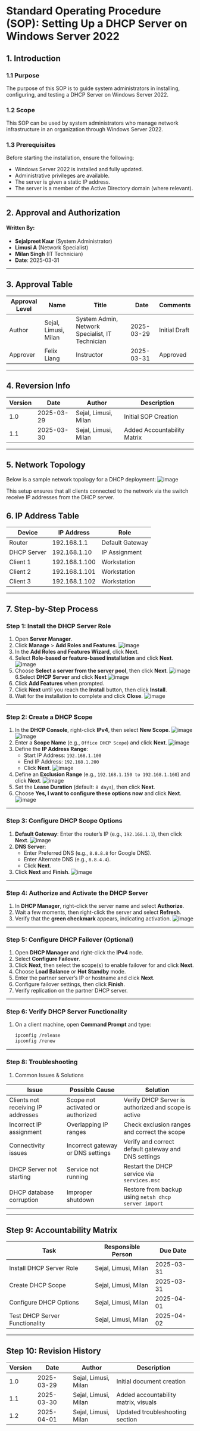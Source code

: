 # Standard Operating Procedure (SOP): Setting Up a DHCP Server on Windows Server 2022

## 1. Introduction

### 1.1 Purpose
The purpose of this SOP is to guide system administrators in installing, configuring, and testing a DHCP Server on Windows Server 2022.

### 1.2 Scope
This SOP can be used by system administrators who manage network infrastructure in an organization through Windows Server 2022.

### 1.3 Prerequisites
Before starting the installation, ensure the following:
- Windows Server 2022 is installed and fully updated.
- Administrative privileges are available.
- The server is given a static IP address.
- The server is a member of the Active Directory domain (where relevant).

---

## 2. Approval and Authorization

#### **Written By:**
- **Sejalpreet Kaur** (System Administrator)  
- **Limusi A** (Network Specialist)  
- **Milan Singh** (IT Technician)  
- **Date**: 2025-03-31

---

## 3. Approval Table

| Approval Level | Name           | Title              | Date       | Comments   |
|----------------|----------------|--------------------|------------|------------|
| Author         | Sejal, Limusi, Milan | System Admin, Network Specialist, IT Technician | 2025-03-29 | Initial Draft |
| Approver       | Felix Liang    | Instructor | 2025-03-31 | Approved |

---

## 4. Reversion Info

| Version | Date       | Author           | Description                  |
|---------|------------|------------------|------------------------------|
| 1.0     | 2025-03-29 | Sejal, Limusi, Milan | Initial SOP Creation          |
| 1.1     | 2025-03-30 | Sejal, Limusi, Milan | Added Accountability Matrix   |

---

## 5. Network Topology
Below is a sample network topology for a DHCP deployment:
![image](https://github.com/user-attachments/assets/73896a2f-3b6d-496e-be5e-ed4cb71db0ee)


This setup ensures that all clients connected to the network via the switch receive IP addresses from the DHCP server.

## 6. IP Address Table

| Device        | IP Address       | Role             |
|---------------|------------------|------------------|
| Router        | 192.168.1.1      | Default Gateway  |
| DHCP Server   | 192.168.1.10     | IP Assignment    |
| Client 1      | 192.168.1.100    | Workstation      |
| Client 2      | 192.168.1.101    | Workstation      |
| Client 3      | 192.168.1.102    | Workstation      |

---

## 7. Step-by-Step Process

### Step 1: Install the DHCP Server Role

1. Open **Server Manager**.
2. Click **Manage** > **Add Roles and Features**.
![image](https://github.com/user-attachments/assets/4ca8ed13-f91e-4cd8-9da5-656f940263b8)
3. In the **Add Roles and Features Wizard**, click **Next**.
4. Select **Role-based or feature-based installation** and click **Next**. 
![image](https://github.com/user-attachments/assets/f8b435cd-9f48-41a6-a65d-7f1065de00e9)
5. Choose **Select a server from the server pool**, then click **Next**.
![image](https://github.com/user-attachments/assets/9452c877-6243-4a0a-a25e-7abd23ca3503)
6.Select **DHCP Server** and click **Next**
![image](https://github.com/user-attachments/assets/f524cf13-2f35-4eb1-93f3-b2d5cb4211d2)
7. Click **Add Features** when prompted.
8. Click **Next** until you reach the **Install** button, then click **Install**.
9. Wait for the installation to complete and click **Close**.
![image](https://github.com/user-attachments/assets/90cfef4f-b490-4024-b1f9-06239946110b)

---

### Step 2: Create a DHCP Scope

1. In the **DHCP Console**, right-click **IPv4**, then select **New Scope**.
![image](https://github.com/user-attachments/assets/0e745890-36e4-4d1c-9a7a-ba38c9a5b86f)
![image](https://github.com/user-attachments/assets/2b1e41f3-976c-41a2-8250-b5e57972aef3)
2. Enter a **Scope Name** (e.g., `Office DHCP Scope`) and click **Next**.
![image](https://github.com/user-attachments/assets/0b1dd419-2ad5-4608-abb7-8fd22491c397)
3. Define the **IP Address Range**:
   - Start IP Address: `192.168.1.100`
   - End IP Address: `192.168.1.200`
   - Click **Next**.
![image](https://github.com/user-attachments/assets/922cce1c-4c52-4c56-bcf2-880df97b426b)
4. Define an **Exclusion Range** (e.g., `192.168.1.150 to 192.168.1.160`) and click **Next**.
![image](https://github.com/user-attachments/assets/bf631221-e7a2-4c89-bb5f-34cd999e6915)
5. Set the **Lease Duration** (default: `8 days`), then click **Next**.
6. Choose **Yes, I want to configure these options now** and click **Next**.
![image](https://github.com/user-attachments/assets/5bbab290-e3c9-495d-9d3a-5ed7a7b71cd0)

---

### Step 3: Configure DHCP Scope Options

1. **Default Gateway**: Enter the router’s IP (e.g., `192.168.1.1`), then click **Next**.
![image](https://github.com/user-attachments/assets/7049396c-2a2e-4e40-9a88-90930e7cd1bd)
2. **DNS Server**:
   - Enter Preferred DNS (e.g., `8.8.8.8` for Google DNS).
   - Enter Alternate DNS (e.g., `8.8.4.4`).
   - Click **Next**.
4. Click **Next** and **Finish**.
   ![image](https://github.com/user-attachments/assets/6697c237-ca8a-493f-ab6c-21de940de811)

---

### Step 4: Authorize and Activate the DHCP Server

1. In **DHCP Manager**, right-click the server name and select **Authorize**.
2. Wait a few moments, then right-click the server and select **Refresh**.
3. Verify that the **green checkmark** appears, indicating activation.
![image](https://github.com/user-attachments/assets/bdc42a8a-36d5-4bd5-9502-eb5bf1ee5347)

---

### Step 5: Configure DHCP Failover (Optional)

1. Open **DHCP Manager** and right-click the **IPv4** node.
2. Select **Configure Failover**.
3. Click **Next**, then select the scope(s) to enable failover for and click **Next**.
4. Choose **Load Balance** or **Hot Standby** mode.
5. Enter the partner server’s IP or hostname and click **Next**.
6. Configure failover settings, then click **Finish**.
7. Verify replication on the partner DHCP server.

---

### Step 6: Verify DHCP Server Functionality

1. On a client machine, open **Command Prompt** and type:
   ```sh
   ipconfig /release
   ipconfig /renew

---

### Step 8: Troubleshooting

1. Common Issues & Solutions

| Issue                              | Possible Cause                    | Solution |
|------------------------------------|----------------------------------|----------|
| Clients not receiving IP addresses | Scope not activated or authorized | Verify DHCP Server is authorized and scope is active |
| Incorrect IP assignment            | Overlapping IP ranges             | Check exclusion ranges and correct the scope |
| Connectivity issues                | Incorrect gateway or DNS settings | Verify and correct default gateway and DNS settings |
| DHCP Server not starting           | Service not running               | Restart the DHCP service via `services.msc` |
| DHCP database corruption           | Improper shutdown                 | Restore from backup using `netsh dhcp server import` |

---

## Step 9: Accountability Matrix

| Task                            | Responsible Person       | Due Date    |
|---------------------------------|-------------------------|------------|
| Install DHCP Server Role        | Sejal, Limusi, Milan    | 2025-03-31 |
| Create DHCP Scope               | Sejal, Limusi, Milan    | 2025-03-31 |
| Configure DHCP Options          | Sejal, Limusi, Milan    | 2025-04-01 |
| Test DHCP Server Functionality  | Sejal, Limusi, Milan    | 2025-04-02 |

---

## Step 10: Revision History

| Version | Date       | Author               | Description                          |
|---------|-----------|----------------------|--------------------------------------|
| 1.0     | 2025-03-29 | Sejal, Limusi, Milan | Initial document creation           |
| 1.1     | 2025-03-30 | Sejal, Limusi, Milan | Added accountability matrix, visuals |
| 1.2     | 2025-04-01 | Sejal, Limusi, Milan | Updated troubleshooting section      |



    






